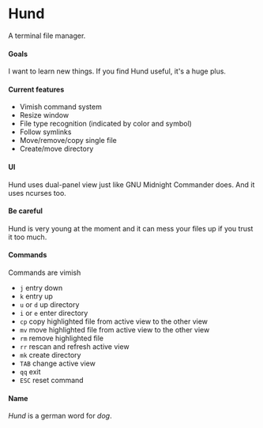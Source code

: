 # Hund
A terminal file manager.
#### Goals
I want to learn new things. If you find Hund useful, it's a huge plus.
#### Current features
- Vimish command system
- Resize window
- File type recognition (indicated by color and symbol)
- Follow symlinks
- Move/remove/copy single file
- Create/move directory
#### UI
Hund uses dual-panel view just like GNU Midnight Commander does. And it uses ncurses too.
#### Be careful
Hund is very young at the moment and it can mess your files up if you trust it too much.
#### Commands
Commands are vimish
- `j` entry down
- `k` entry up
- `u` or `d` up directory
- `i` or `e` enter directory
- `cp` copy highlighted file from active view to the other view
- `mv` move highlighted file from active view to the other view
- `rm` remove highlighted file
- `rr` rescan and refresh active view
- `mk` create directory
- `TAB` change active view
- `qq` exit
- `ESC` reset command
#### Name
_Hund_ is a german word for _dog_.
